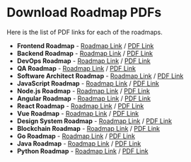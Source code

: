 <br />
<br />

# Download Roadmap PDFs

Here is the list of PDF links for each of the roadmaps.

* **Frontend Roadmap** - [Roadmap Link](https://roadmap.sh/frontend) / [PDF Link](https://roadmap.sh/pdfs/frontend.pdf)
* **Backend Roadmap** - [Roadmap Link](https://roadmap.sh/backend) / [PDF Link](https://roadmap.sh/pdfs/backend.pdf)
* **DevOps Roadmap** - [Roadmap Link](https://roadmap.sh/devops) / [PDF Link](https://roadmap.sh/pdfs/devops.pdf)
* **QA Roadmap** - [Roadmap Link](https://roadmap.sh/qa) / [PDF Link](https://roadmap.sh/pdfs/qa.pdf)
* **Software Architect Roadmap** - [Roadmap Link](https://roadmap.sh/software-architect) / [PDF Link](https://roadmap.sh/pdfs/software-architect.pdf)
* **JavaScript Roadmap** - [Roadmap Link](https://roadmap.sh/javascript) / [PDF Link](https://roadmap.sh/pdfs/javascript.pdf)
* **Node.js Roadmap** - [Roadmap Link](https://roadmap.sh/nodejs) / [PDF Link](https://roadmap.sh/pdfs/nodejs.pdf)
* **Angular Roadmap** - [Roadmap Link](https://roadmap.sh/angular) / [PDF Link](https://roadmap.sh/pdfs/angular.pdf)
* **React Roadmap** - [Roadmap Link](https://roadmap.sh/react) / [PDF Link](https://roadmap.sh/pdfs/react.pdf)
* **Vue Roadmap** - [Roadmap Link](https://roadmap.sh/vue) / [PDF Link](https://roadmap.sh/pdfs/vue.pdf)
* **Design System Roadmap** - [Roadmap Link](https://roadmap.sh/design-system) / [PDF Link](https://roadmap.sh/pdfs/design-system.pdf)
* **Blockchain Roadmap** - [Roadmap Link](https://roadmap.sh/blockchain) / [PDF Link](https://roadmap.sh/pdfs/blockchain.pdf)
* **Go Roadmap** - [Roadmap Link](https://roadmap.sh/go) / [PDF Link](https://roadmap.sh/pdfs/go.pdf)
* **Java Roadmap** - [Roadmap Link](https://roadmap.sh/java) / [PDF Link](https://roadmap.sh/pdfs/java.pdf)
* **Python Roadmap** - [Roadmap Link](https://roadmap.sh/python) / [PDF Link](https://roadmap.sh/pdfs/python.pdf)

